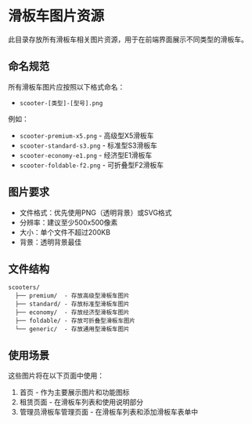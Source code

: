 # 滑板车图片资源

此目录存放所有滑板车相关图片资源，用于在前端界面展示不同类型的滑板车。

## 命名规范

所有滑板车图片应按照以下格式命名：
- `scooter-[类型]-[型号].png`

例如：
- `scooter-premium-x5.png` - 高级型X5滑板车
- `scooter-standard-s3.png` - 标准型S3滑板车
- `scooter-economy-e1.png` - 经济型E1滑板车
- `scooter-foldable-f2.png` - 可折叠型F2滑板车

## 图片要求

- 文件格式：优先使用PNG（透明背景）或SVG格式
- 分辨率：建议至少500x500像素
- 大小：单个文件不超过200KB
- 背景：透明背景最佳

## 文件结构

```
scooters/
  ├── premium/  - 存放高级型滑板车图片
  ├── standard/ - 存放标准型滑板车图片
  ├── economy/  - 存放经济型滑板车图片
  ├── foldable/ - 存放可折叠型滑板车图片
  └── generic/  - 存放通用型滑板车图片
```

## 使用场景

这些图片将在以下页面中使用：
1. 首页 - 作为主要展示图片和功能图标
2. 租赁页面 - 在滑板车列表和使用说明部分
3. 管理员滑板车管理页面 - 在滑板车列表和添加滑板车表单中 